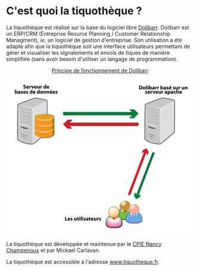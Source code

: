 # C'est quoi la tiquothèque ?

La tiquothèque est réalisé sur la base du logiciel libre [Dolibarr](https://www.dolibarr.org/). Dolibarr est un ERP/CRM (Entreprise Resurce Planning / Customer Relationship Managment), *ie*, un logiciel de gestion d'entreprise. Son utilisation a été adapté afin que la tiquothèque soit une interface utilisateurs permettant de gérer et visualiser les signalements et envois de tiques de manière simplifiée (sans avoir besoin d'utiliser un langage de programmation).

<div align=center>
<u>Principe de fonctionnement de Dolibarr</u>
</div>

![Architecture Dolibarr](_images/Dolibarr.png)

La tiquothèque est développée et maintenue par le [CPIE Nancy Champenoux](https://www.cpie54.com/) et par Mickael Carlavan.

La tiquothèque est accessible à l'adresse www.tiquotheque.fr.
